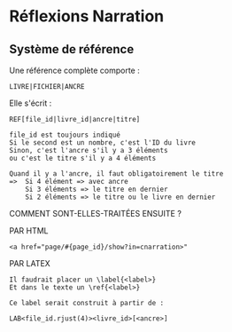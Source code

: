 # Réflexions Narration

## Système de référence

Une référence complète comporte :

    LIVRE|FICHIER|ANCRE

Elle s'écrit :

    REF[file_id|livre_id|ancre|titre]

    file_id est toujours indiqué
    Si le second est un nombre, c'est l'ID du livre
    Sinon, c'est l'ancre s'il y a 3 éléments
    ou c'est le titre s'il y a 4 éléments

    Quand il y a l'ancre, il faut obligatoirement le titre
    =>  Si 4 élément => avec ancre
        Si 3 éléments => le titre en dernier
        Si 2 éléments => le titre ou le livre en dernier

COMMENT SONT-ELLES-TRAITÉES ENSUITE ?

PAR HTML

    <a href="page/#{page_id}/show?in=cnarration>"

PAR LATEX

    Il faudrait placer un \label{<label>}
    Et dans le texte un \ref{<label>}

    Ce label serait construit à partir de :

    LAB<file_id.rjust(4)><livre_id>[<ancre>]
